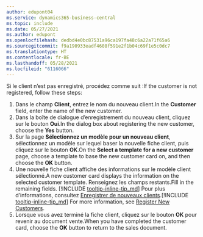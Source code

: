 ```yaml
---
author: edupont04
ms.service: dynamics365-business-central
ms.topic: include
ms.date: 05/27/2021
ms.author: edupont
ms.openlocfilehash: dedbd4e0bc87531a96ca197fa48c6a22a71f65a6
ms.sourcegitcommit: f9a190933eadf4608f591e2f1b04c69f1e5c0dc7
ms.translationtype: HT
ms.contentlocale: fr-BE
ms.lasthandoff: 05/28/2021
ms.locfileid: "6116066"
---
```

<span data-ttu-id="ad79d-101">Si le client n’est pas enregistré, procédez comme suit :</span><span class="sxs-lookup"><span data-stu-id="ad79d-101">If the customer is not registered, follow these steps:</span></span>

1. <span data-ttu-id="ad79d-102">Dans le champ **Client**, entrez le nom du nouveau client.</span><span class="sxs-lookup"><span data-stu-id="ad79d-102">In the **Customer** field, enter the name of the new customer.</span></span>
2. <span data-ttu-id="ad79d-103">Dans la boîte de dialogue d’enregistrement du nouveau client, cliquez sur le bouton **Oui**.</span><span class="sxs-lookup"><span data-stu-id="ad79d-103">In the dialog box about registering the new customer, choose the **Yes** button.</span></span>
3. <span data-ttu-id="ad79d-104">Sur la page **Sélectionnez un modèle pour un nouveau client**, sélectionnez un modèle sur lequel baser la nouvelle fiche client, puis cliquez sur le bouton **OK**.</span><span class="sxs-lookup"><span data-stu-id="ad79d-104">On the **Select a template for a new customer** page, choose a template to base the new customer card on, and then choose the **OK** button.</span></span>
4. <span data-ttu-id="ad79d-105">Une nouvelle fiche client affiche des informations sur le modèle client sélectionné.</span><span class="sxs-lookup"><span data-stu-id="ad79d-105">A new customer card displays the information on the selected customer template.</span></span> <span data-ttu-id="ad79d-106">Renseignez les champs restants.</span><span class="sxs-lookup"><span data-stu-id="ad79d-106">Fill in the remaining fields.</span></span> <span data-ttu-id="ad79d-107">[!INCLUDE [tooltip-inline-tip_md](tooltip-inline-tip_md.md)] Pour plus d’informations, consultez [Enregistrer de nouveaux clients](../sales-how-register-new-customers.md).</span><span class="sxs-lookup"><span data-stu-id="ad79d-107">[!INCLUDE [tooltip-inline-tip_md](tooltip-inline-tip_md.md)] For more information, see [Register New Customers](../sales-how-register-new-customers.md).</span></span>  
5. <span data-ttu-id="ad79d-108">Lorsque vous avez terminé la fiche client, cliquez sur le bouton **OK** pour revenir au document vente.</span><span class="sxs-lookup"><span data-stu-id="ad79d-108">When you have completed the customer card, choose the **OK** button to return to the sales document.</span></span>

